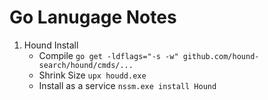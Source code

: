 # Go Lanugage Notes

1. Hound Install
    * Compile `go get -ldflags="-s -w" github.com/hound-search/hound/cmds/...`
    * Shrink Size `upx houdd.exe`
    * Install as a service `nssm.exe install Hound`

